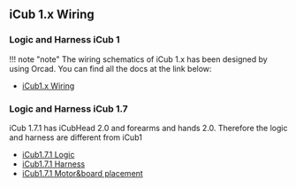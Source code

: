 ## iCub 1.x Wiring 

### Logic and Harness iCub 1

!!! note "note"
    The wiring schematics of iCub 1.x has been designed by using Orcad. You can find all the docs at the link below:

- [iCub1.x Wiring ](https://github.com/icub-tech-iit/electronics-public/tree/master/projects/robots/iCub1/iCubWiring_Ver.1.3.0)

### Logic and Harness iCub 1.7

iCub 1.7.1 has iCubHead 2.0 and forearms and hands 2.0. Therefore the logic and harness are different from iCub1

- [iCub1.7.1 Logic](https://github.com/icub-tech-iit/electronics-public/blob/master/projects/robots/iCub1/iCub%201.7.1/iCub%201.7.1_upperbody_logic.pdf)
- [iCub1.7.1 Harness](https://github.com/icub-tech-iit/electronics-public/blob/master/projects/robots/iCub1/iCub%201.7.1/iCub%201.7.1_upperbody_harness.pdf)
- [iCub1.7.1 Motor&board placement](https://github.com/icub-tech-iit/electronics-public/blob/master/projects/robots/iCub1/iCub%201.7.1/Motor%26Board%20Placement.pdf)

